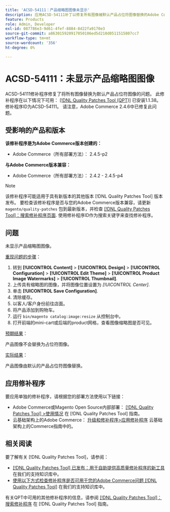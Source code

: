 ```yaml
---
title: 'ACSD-54111：产品缩略图图像未显示'
description: 应用ACSD-54111补丁以修复所有图像被默认产品占位符图像替换的Adobe Commerce问题。
feature: Products
role: Admin, Developer
exl-id: 087786e3-9d61-4fef-8884-8d22fa9170e3
source-git-commit: a863015920917050106ed5d210d0511515807cc7
workflow-type: tm+mt
source-wordcount: '356'
ht-degree: 0%

---
```


# ACSD-54111：未显示产品缩略图图像

ACSD-54111修补程序修复了将所有图像替换为默认产品占位符图像的问题。 此修补程序在以下情况下可用： [[!DNL Quality Patches Tool (QPT)]](/help/announcements/adobe-commerce-announcements/magento-quality-patches-released-new-tool-to-self-serve-quality-patches.md) 已安装1.1.38。 修补程序ID为ACSD-54111。 请注意，Adobe Commerce 2.4.6中已修复此问题。

## 受影响的产品和版本

**该修补程序是为Adobe Commerce版本创建的：**

* Adobe Commerce（所有部署方法）： 2.4.5-p2

**与Adobe Commerce版本兼容：**

* Adobe Commerce（所有部署方法）： 2.4.2 - 2.4.5-p4

>[!NOTE]
>
>该修补程序可能适用于具有新版本的其他版本 [!DNL Quality Patches Tool] 版本发布。 要检查该修补程序是否与您的Adobe Commerce版本兼容，请更新 `magento/quality-patches` 包到最新版本，并检查 [[!DNL Quality Patches Tool]：搜索修补程序页面](https://experienceleague.adobe.com/tools/commerce-quality-patches/index.html). 使用修补程序ID作为搜索关键字来查找修补程序。

## 问题

未显示产品缩略图图像。

<u>重现问题的步骤</u>：

1. 转到 **[!UICONTROL Content]** > **[!UICONTROL Design]** > **[!UICONTROL Configuration]** > **[!UICONTROL Edit Theme]** > **[!UICONTROL Product Image Watermarks]** > **[!UICONTROL Thumbnail]**.
1. 上传具有缩略图的图像，并将图像位置设置为 *[!UICONTROL Center]*.
1. 单击 **[!UICONTROL Save Configuration]**.
1. 清除缓存。
1. 以客人/客户身份前往店面。
1. 将产品添加到购物车。
1. 运行 `bin/magento catalog:image:resize` 从控制台中。
1. 打开前端的mini-cart或后端的product网格，查看图像缩略图是否可见。

<u>预期结果</u>：

产品图像不会替换为占位符图像。

<u>实际结果</u>：

产品图像由默认的产品占位符图像替换。

## 应用修补程序

要应用单独的修补程序，请根据您的部署方法使用以下链接：

* Adobe Commerce或Magento Open Source内部部署： [[!DNL Quality Patches Tool] >使用情况](https://experienceleague.adobe.com/docs/commerce-operations/tools/quality-patches-tool/usage.html) 在 [!DNL Quality Patches Tool] 指南。
* 云基础架构上的Adobe Commerce： [升级和修补程序>应用修补程序](https://experienceleague.adobe.com/docs/commerce-cloud-service/user-guide/develop/upgrade/apply-patches.html) 云基础架构上的Commerce指南中的。

## 相关阅读

要了解有关 [!DNL Quality Patches Tool]，请参阅：

* [[!DNL Quality Patches Tool] 已发布：用于自助提供高质量修补程序的新工具](/help/announcements/adobe-commerce-announcements/magento-quality-patches-released-new-tool-to-self-serve-quality-patches.md) 在我们的支持知识库中。
* [使用以下方式检查修补程序是否可用于您的Adobe Commerce问题 [!DNL Quality Patches Tool]](/help/support-tools/patches-available-in-qpt-tool/check-patch-for-magento-issue-with-magento-quality-patches.md) 在我们的支持知识库中。

有关QPT中可用的其他修补程序的信息，请参阅 [[!DNL Quality Patches Tool]：搜索修补程序](https://experienceleague.adobe.com/tools/commerce-quality-patches/index.html) 在 [!DNL Quality Patches Tool] 指南。
